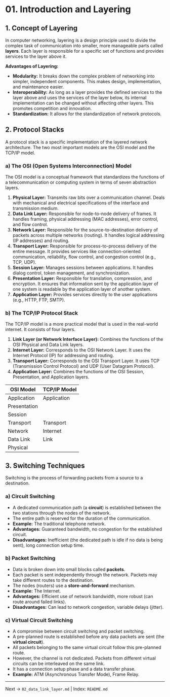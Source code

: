 # 01. Introduction and Layering

## 1. Concept of Layering
In computer networking, layering is a design principle used to divide the complex task of communication into smaller, more manageable parts called **layers**. Each layer is responsible for a specific set of functions and provides services to the layer above it.

**Advantages of Layering:**
- **Modularity:** It breaks down the complex problem of networking into simpler, independent components. This makes design, implementation, and maintenance easier.
- **Interoperability:** As long as a layer provides the defined services to the layer above and uses the services of the layer below, its internal implementation can be changed without affecting other layers. This promotes competition and innovation.
- **Standardization:** It allows for the standardization of network protocols.

## 2. Protocol Stacks

A protocol stack is a specific implementation of the layered network architecture. The two most important models are the OSI model and the TCP/IP model.

### a) The OSI (Open Systems Interconnection) Model
The OSI model is a conceptual framework that standardizes the functions of a telecommunication or computing system in terms of seven abstraction layers.

1.  **Physical Layer:** Transmits raw bits over a communication channel. Deals with mechanical and electrical specifications of the interface and transmission medium.
2.  **Data Link Layer:** Responsible for node-to-node delivery of frames. It handles framing, physical addressing (MAC addresses), error control, and flow control.
3.  **Network Layer:** Responsible for the source-to-destination delivery of packets across multiple networks (routing). It handles logical addressing (IP addresses) and routing.
4.  **Transport Layer:** Responsible for process-to-process delivery of the entire message. It provides services like connection-oriented communication, reliability, flow control, and congestion control (e.g., TCP, UDP).
5.  **Session Layer:** Manages sessions between applications. It handles dialog control, token management, and synchronization.
6.  **Presentation Layer:** Responsible for translation, compression, and encryption. It ensures that information sent by the application layer of one system is readable by the application layer of another system.
7.  **Application Layer:** Provides services directly to the user applications (e.g., HTTP, FTP, SMTP).

### b) The TCP/IP Protocol Stack
The TCP/IP model is a more practical model that is used in the real-world internet. It consists of four layers.

1.  **Link Layer (or Network Interface Layer):** Combines the functions of the OSI Physical and Data Link layers.
2.  **Internet Layer:** Corresponds to the OSI Network Layer. It uses the Internet Protocol (IP) for addressing and routing.
3.  **Transport Layer:** Corresponds to the OSI Transport Layer. It uses TCP (Transmission Control Protocol) and UDP (User Datagram Protocol).
4.  **Application Layer:** Combines the functions of the OSI Session, Presentation, and Application layers.

| OSI Model | TCP/IP Model |
|---|---|
| Application | Application |
| Presentation | |
| Session | |
| Transport | Transport |
| Network | Internet |
| Data Link | Link |
| Physical | |

## 3. Switching Techniques
Switching is the process of forwarding packets from a source to a destination.

### a) Circuit Switching
- A dedicated communication path (a **circuit**) is established between the two stations through the nodes of the network.
- The entire path is reserved for the duration of the communication.
- **Example:** The traditional telephone network.
- **Advantages:** Guaranteed bandwidth, no congestion for the established circuit.
- **Disadvantages:** Inefficient (the dedicated path is idle if no data is being sent), long connection setup time.

### b) Packet Switching
- Data is broken down into small blocks called **packets**.
- Each packet is sent independently through the network. Packets may take different routes to the destination.
- The nodes (routers) use a **store-and-forward** mechanism.
- **Example:** The Internet.
- **Advantages:** Efficient use of network bandwidth, more robust (can route around failed links).
- **Disadvantages:** Can lead to network congestion, variable delays (jitter).

### c) Virtual Circuit Switching
- A compromise between circuit switching and packet switching.
- A pre-planned route is established before any data packets are sent (the **virtual circuit**).
- All packets belonging to the same virtual circuit follow this pre-planned route.
- However, the channel is not dedicated. Packets from different virtual circuits can be interleaved on the same link.
- It has a connection setup phase and a data transfer phase.
- **Example:** ATM (Asynchronous Transfer Mode), Frame Relay.

---
Next → `02_data_link_layer.md` | Index: `README.md`
